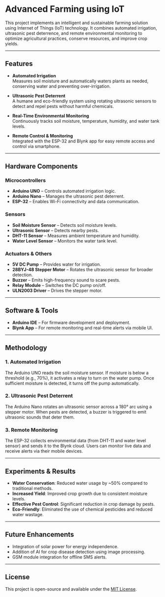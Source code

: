 # Advanced Farming using IoT

This project implements an intelligent and sustainable farming solution using Internet of Things (IoT) technology. It combines automated irrigation, ultrasonic pest deterrence, and remote environmental monitoring to optimize agricultural practices, conserve resources, and improve crop yields.

---

## Features

- **Automated Irrigation**  
  Measures soil moisture and automatically waters plants as needed, conserving water and preventing over-irrigation.

- **Ultrasonic Pest Deterrent**  
  A humane and eco-friendly system using rotating ultrasonic sensors to detect and repel pests without harmful chemicals.

- **Real-Time Environmental Monitoring**  
  Continuously tracks soil moisture, temperature, humidity, and water tank levels.

- **Remote Control & Monitoring**  
  Integrated with the ESP-32 and Blynk app for easy remote access and control via smartphone.

---

## Hardware Components

### Microcontrollers
- **Arduino UNO** – Controls automated irrigation logic.
- **Arduino Nano** – Manages the ultrasonic pest deterrent.
- **ESP-32** – Enables Wi-Fi connectivity and data communication.

### Sensors
- **Soil Moisture Sensor** – Detects soil moisture levels.
- **Ultrasonic Sensor** – Detects nearby pests.
- **DHT-11 Sensor** – Measures ambient temperature and humidity.
- **Water Level Sensor** – Monitors the water tank level.

### Actuators & Others
- **5V DC Pump** – Provides water for irrigation.
- **28BYJ-48 Stepper Motor** – Rotates the ultrasonic sensor for broader detection.
- **Buzzer** – Emits high-frequency sound to scare pests.
- **Relay Module** – Switches the DC pump on/off.
- **ULN2003 Driver** – Drives the stepper motor.

---

## Software & Tools

- **Arduino IDE** – For firmware development and deployment.
- **Blynk App** – For remote monitoring and real-time alerts via mobile UI.

---

## Methodology

### 1. Automated Irrigation  
The Arduino UNO reads the soil moisture sensor. If moisture is below a threshold (e.g., 70%), it activates a relay to turn on the water pump. Once sufficient moisture is detected, it turns off the pump automatically.

### 2. Ultrasonic Pest Deterrent  
The Arduino Nano rotates an ultrasonic sensor across a 180° arc using a stepper motor. When pests are detected, a buzzer is triggered to emit ultrasonic sounds that deter them.

### 3. Remote Monitoring  
The ESP-32 collects environmental data (from DHT-11 and water level sensor) and sends it to the Blynk cloud. Users can monitor live data and receive alerts via their mobile devices.

---

## Experiments & Results

-  **Water Conservation**: Reduced water usage by ~50% compared to traditional methods.
-  **Increased Yield**: Improved crop growth due to consistent moisture levels.
-  **Effective Pest Control**: Significant reduction in crop damage by pests.
-  **Eco-Friendly**: Eliminated the use of chemical pesticides and reduced water wastage.

---

## Future Enhancements

- Integration of solar power for energy independence.
- Addition of AI for crop disease detection using image processing.
- GSM module integration for offline SMS alerts.

---

## License

This project is open-source and available under the [MIT License](LICENSE).